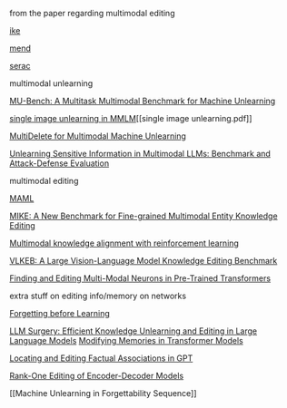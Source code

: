 from the paper regarding multimodal editing

[ike](https://openreview.net/forum?id=hsjQHAM8MV)

[mend](https://arxiv.org/pdf/2110.11309)

[serac](https://drive.google.com/file/d/1EDEjGc1mYqV6DFs5MywnpPnfErkDz5A5/view)


multimodal unlearning  

[MU-Bench: A Multitask Multimodal Benchmark for Machine Unlearning](https://arxiv.org/pdf/2406.14796v1)

[single image unlearning in MMLM](https://arxiv.org/abs/2405.12523)[[single image unlearning.pdf]]


[MultiDelete for Multimodal Machine Unlearning](https://arxiv.org/abs/2311.12047)

[Unlearning Sensitive Information in Multimodal LLMs: Benchmark and Attack-Defense Evaluation](https://openreview.net/forum?id=YcnjgKbZQS)


multimodal editing

[MAML](https://paperswithcode.com/method/maml)

[MIKE: A New Benchmark for Fine-grained Multimodal Entity Knowledge Editing](https://arxiv.org/abs/2402.14835)

[Multimodal knowledge alignment with reinforcement learning](https://arxiv.org/abs/2205.12630)

[VLKEB: A Large Vision-Language Model Knowledge Editing Benchmark](https://arxiv.org/abs/2403.07350)

[Finding and Editing Multi-Modal Neurons in Pre-Trained Transformers](https://arxiv.org/abs/2311.07470)




extra stuff on editing info/memory on networks


[Forgetting before Learning](https://arxiv.org/pdf/2311.08011)

[LLM Surgery: Efficient Knowledge Unlearning and Editing in Large Language Models](https://arxiv.org/abs/2409.13054)
[Modifying Memories in Transformer Models](https://arxiv.org/abs/2012.00363)

[Locating and Editing Factual Associations in GPT](https://rome.baulab.info/)

[Rank-One Editing of Encoder-Decoder Models](https://arxiv.org/pdf/2211.13317)


[[Machine Unlearning in Forgettability Sequence]]







